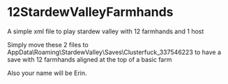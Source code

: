 # 12StardewValleyFarmhands
A simple xml file to play stardew valley with 12 farmhands and 1 host



Simply move these 2 files to AppData\Roaming\StardewValley\Saves\Clusterfuck_337546223 to have a save with 12 farmhands aligned at the top of a basic farm

Also your name will be Erin.
